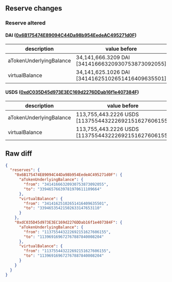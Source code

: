 ## Reserve changes

### Reserve altered

#### DAI ([0x6B175474E89094C44Da98b954EedeAC495271d0F](https://etherscan.io/address/0x6B175474E89094C44Da98b954EedeAC495271d0F))

| description | value before | value after |
| --- | --- | --- |
| aTokenUnderlyingBalance | 34,141,666.3209 DAI [34141666320930753873092055] | 33,946,576.6397 DAI [33946576639781970611109664] |
| virtualBalance | 34,141,625.1026 DAI [34141625102651416409635501] | 33,946,535.4215 DAI [33946535421502633147653110] |


#### USDS ([0xdC035D45d973E3EC169d2276DDab16f1e407384F](https://etherscan.io/address/0xdC035D45d973E3EC169d2276DDab16f1e407384F))

| description | value before | value after |
| --- | --- | --- |
| aTokenUnderlyingBalance | 113,755,443.2226 USDS [113755443222692151627606155] | 113,969,169.6727 USDS [113969169672767887840008204] |
| virtualBalance | 113,755,443.2226 USDS [113755443222692151627606155] | 113,969,169.6727 USDS [113969169672767887840008204] |


## Raw diff

```json
{
  "reserves": {
    "0x6B175474E89094C44Da98b954EedeAC495271d0F": {
      "aTokenUnderlyingBalance": {
        "from": "34141666320930753873092055",
        "to": "33946576639781970611109664"
      },
      "virtualBalance": {
        "from": "34141625102651416409635501",
        "to": "33946535421502633147653110"
      }
    },
    "0xdC035D45d973E3EC169d2276DDab16f1e407384F": {
      "aTokenUnderlyingBalance": {
        "from": "113755443222692151627606155",
        "to": "113969169672767887840008204"
      },
      "virtualBalance": {
        "from": "113755443222692151627606155",
        "to": "113969169672767887840008204"
      }
    }
  }
}
```